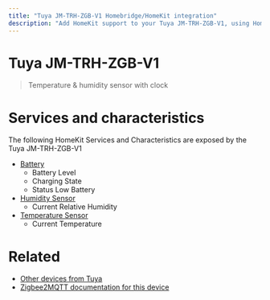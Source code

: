```yaml
---
title: "Tuya JM-TRH-ZGB-V1 Homebridge/HomeKit integration"
description: "Add HomeKit support to your Tuya JM-TRH-ZGB-V1, using Homebridge, Zigbee2MQTT and homebridge-z2m."
---
```

<!---
This file has been GENERATED using src/docgen/docgen.ts
DO NOT EDIT THIS FILE MANUALLY!
-->
# Tuya JM-TRH-ZGB-V1
> Temperature & humidity sensor with clock


# Services and characteristics
The following HomeKit Services and Characteristics are exposed by
the Tuya JM-TRH-ZGB-V1

* [Battery](../../battery.md)
  * Battery Level
  * Charging State
  * Status Low Battery
* [Humidity Sensor](../../sensors.md)
  * Current Relative Humidity
* [Temperature Sensor](../../sensors.md)
  * Current Temperature


# Related
* [Other devices from Tuya](../index.md#tuya)
* [Zigbee2MQTT documentation for this device](https://www.zigbee2mqtt.io/devices/JM-TRH-ZGB-V1.html)